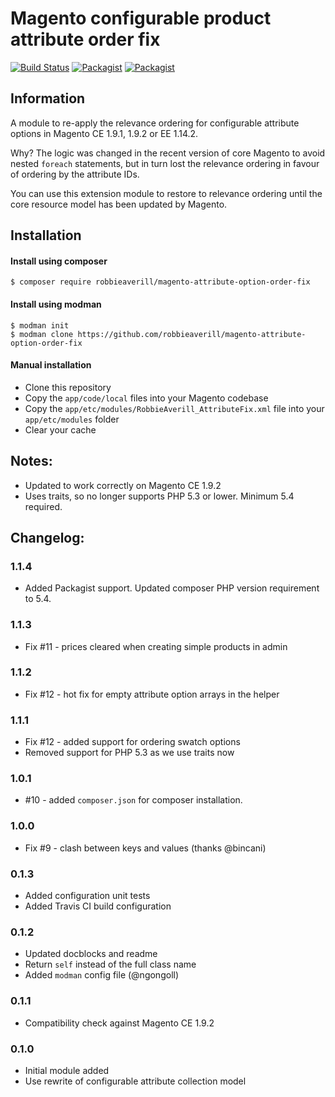 # Magento configurable product attribute order fix

[![Build Status](https://travis-ci.org/robbieaverill/magento-attribute-option-order-fix.svg?branch=master)](https://travis-ci.org/robbieaverill/magento-attribute-option-order-fix) [![Packagist](https://img.shields.io/packagist/v/robbieaverill/magento-attribute-option-order-fix.svg)](https://packagist.org/packages/robbieaverill/magento-attribute-option-order-fix) [![Packagist](https://img.shields.io/packagist/dt/robbieaverill/magento-attribute-option-order-fix.svg)](https://packagist.org/packages/robbieaverill/magento-attribute-option-order-fix)

## Information

A module to re-apply the relevance ordering for configurable attribute options in Magento CE 1.9.1, 1.9.2 or EE 1.14.2.

Why? The logic was changed in the recent version of core Magento to avoid nested `foreach` statements, but in turn lost the relevance ordering in favour of ordering by the attribute IDs.

You can use this extension module to restore to relevance ordering until the core resource model has been updated by Magento.

## Installation

#### Install using composer

```
$ composer require robbieaverill/magento-attribute-option-order-fix
```

#### Install using modman

```
$ modman init
$ modman clone https://github.com/robbieaverill/magento-attribute-option-order-fix
```

#### Manual installation

* Clone this repository
* Copy the `app/code/local` files into your Magento codebase
* Copy the `app/etc/modules/RobbieAverill_AttributeFix.xml` file into your `app/etc/modules` folder
* Clear your cache

## Notes:

* Updated to work correctly on Magento CE 1.9.2
* Uses traits, so no longer supports PHP 5.3 or lower. Minimum 5.4 required.

## Changelog:

### 1.1.4

* Added Packagist support. Updated composer PHP version requirement to 5.4.

### 1.1.3

* Fix #11 - prices cleared when creating simple products in admin

### 1.1.2

* Fix #12 - hot fix for empty attribute option arrays in the helper

### 1.1.1

* Fix #12 - added support for ordering swatch options
* Removed support for PHP 5.3 as we use traits now

### 1.0.1

* #10 - added `composer.json` for composer installation.

### 1.0.0

* Fix #9 - clash between keys and values (thanks @bincani)

### 0.1.3

* Added configuration unit tests
* Added Travis CI build configuration

### 0.1.2

* Updated docblocks and readme
* Return `self` instead of the full class name
* Added `modman` config file (@ngongoll)

### 0.1.1

* Compatibility check against Magento CE 1.9.2

### 0.1.0

* Initial module added
* Use rewrite of configurable attribute collection model
